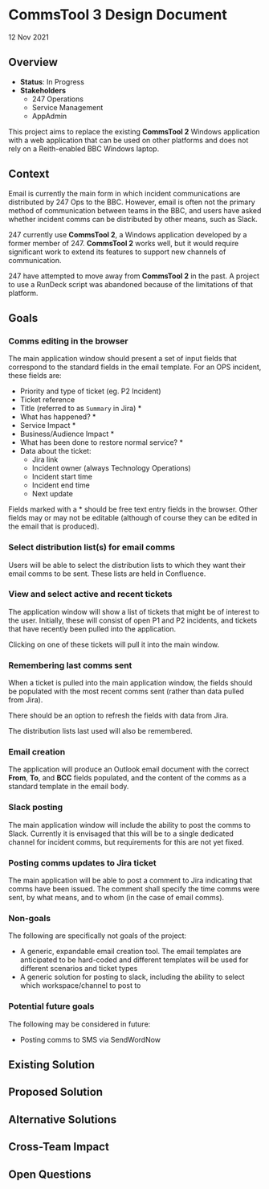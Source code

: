 # CommsTool 3 Design Document

12 Nov 2021

## Overview

* **Status**: In Progress
* **Stakeholders**
  * 247 Operations
  * Service Management
  * AppAdmin

This project aims to replace the existing **CommsTool 2** Windows application with a web application that can be used on other platforms and does not rely on a Reith-enabled BBC Windows laptop.

## Context

Email is currently the main form in which incident communications are distributed by 247 Ops to the BBC. However, email is often not the primary method of communication between teams in the BBC, and users have asked whether incident comms can be distributed by other means, such as Slack.

247 currently use **CommsTool 2**, a Windows application developed by a former member of 247. **CommsTool 2** works well, but it would require significant work to extend its features to support new channels of communication.

247 have attempted to move away from **CommsTool 2** in the past. A project to use a RunDeck script was abandoned because of the limitations of that platform.

## Goals

### Comms editing in the browser

The main application window should present a set of input fields that correspond to the standard fields in the email template. For an OPS incident, these fields are:

* Priority and type of ticket (eg. P2 Incident)
* Ticket reference
* Title (referred to as `Summary` in Jira) *
* What has happened? *
* Service Impact *
* Business/Audience Impact *
* What has been done to restore normal service? *
* Data about the ticket:
  * Jira link
  * Incident owner (always Technology Operations)
  * Incident start time
  * Incident end time
  * Next update

Fields marked with a * should be free text entry fields in the browser. Other fields may or may not be editable (although of course they can be edited in the email that is produced).

### Select distribution list(s) for email comms

Users will be able to select the distribution lists to which they want their email comms to be sent. These lists are held in Confluence.

### View and select active and recent tickets

The application window will show a list of tickets that might be of interest to the user. Initially, these will consist of open P1 and P2 incidents, and tickets that have recently been pulled into the application.

Clicking on one of these tickets will pull it into the main window.

### Remembering last comms sent

When a ticket is pulled into the main application window, the fields should be populated with the most recent comms sent (rather than data pulled from Jira).

There should be an option to refresh the fields with data from Jira.

The distribution lists last used will also be remembered.

### Email creation

The application will produce an Outlook email document with the correct **From**, **To**, and **BCC** fields populated, and the content of the comms as a standard template in the email body.

### Slack posting

The main application window will include the ability to post the comms to Slack. Currently it is envisaged that this will be to a single dedicated channel for incident comms, but requirements for this are not yet fixed.

### Posting comms updates to Jira ticket

The main application will be able to post a comment to Jira indicating that comms have been issued. The comment shall specify the time comms were sent, by what means, and to whom (in the case of email comms).

### Non-goals

The following are specifically not goals of the project:

* A generic, expandable email creation tool. The email templates are anticipated to be hard-coded and different templates will be used for different scenarios and ticket types
* A generic solution for posting to slack, including the ability to select which workspace/channel to post to

### Potential future goals

The following may be considered in future:

* Posting comms to SMS via SendWordNow

## Existing Solution

## Proposed Solution

## Alternative Solutions

## Cross-Team Impact

## Open Questions
